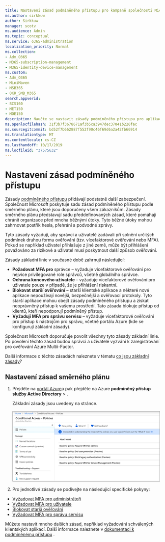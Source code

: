```yaml
---
title: Nastavení zásad podmíněného přístupu pro kampaně společnosti Microsoft 365
ms.author: sirkkuw
author: Sirkkuw
manager: scotv
ms.audience: Admin
ms.topic: conceptual
ms.service: o365-administration
localization_priority: Normal
ms.collection:
- Adm_O365
- M365-subscription-management
- M365-identity-device-management
ms.custom:
- Adm_O365
- MiniMaven
- MSB365
- OKR_SMB_M365
search.appverid:
- BCS160
- MET150
- MOE150
description: Naučte se nastavit zásady podmíněného přístupu pro aplikaci Microsoft 365 kampaněmi.
ms.openlocfilehash: 31f3b7f3678671af3b5ca3947dec37041b226fac
ms.sourcegitcommit: bd52f7b662887f552f90c46f69d6a2a42fb66914
ms.translationtype: MT
ms.contentlocale: cs-CZ
ms.lasthandoff: 10/17/2019
ms.locfileid: "37575632"
---
```

# <a name="set-up-conditional-access-policies"></a>Nastavení zásad podmíněného přístupu

Zásady [podmíněného přístupu](https://docs.microsoft.com/azure/active-directory/conditional-access/overview) přidávají podstatně další zabezpečení. Společnost Microsoft poskytuje sadu zásad podmíněného přístupu podle směrného plánu, které jsou doporučeny všem zákazníkům. Zásady směrného plánu představují sadu předdefinovaných zásad, které pomáhají chránit organizace před mnoha běžnými útoky. Tyto běžné útoky mohou zahrnovat postřik hesla, přehrání a podvodné zprávy.

Tyto zásady vyžadují, aby správci a uživatelé zadávali při splnění určitých podmínek druhou formu ověřování (tzv. vícefaktorové ověřování nebo MFA). Pokud se například uživatel přihlašuje z jiné země, může být přihlášení považováno za rizikové a uživatel musí poskytnout další způsob ověřování. 

Zásady základní linie v současné době zahrnují následující:
- **Požadovat MFA pro** správce – vyžaduje vícefaktorové ověřování pro nejvíce privilegované role správců, včetně globálního správce.
- **Ochrana koncového uživatele** – vyžaduje vícefaktorové ověřování pro uživatele pouze v případě, že je přihlášení riskantní. 
- **Blokovat starší ověřování** – starší klientské aplikace a některé nové aplikace nepoužívají novější, bezpečnější a ověřovací protokoly. Tyto starší aplikace mohou obejít zásady podmíněného přístupu a získat neoprávněný přístup k vašemu prostředí. Tato zásada blokuje přístup od klientů, kteří nepodporují podmíněný přístup. 
- **Vyžadují MFA pro správu servisu** – vyžaduje vícefaktorové ověřování pro přístup k nástrojům pro správu, včetně portálu Azure (kde se konfigurují základní zásady). 

Společnost Microsoft doporučuje povolit všechny tyto zásady základní linie. Po povolení těchto zásad budou správci a uživatelé vyzváni k zaregistrování pro ověřování Azure Multii-Factor.

Další informace o těchto zásadách naleznete v tématu [co jsou základní zásady](https://docs.microsoft.com/azure/active-directory/conditional-access/concept-baseline-protection)?


## <a name="set-up-baseline-policies"></a>Nastavení zásad směrného plánu

1. Přejděte na [portál Azure](https://portal.azure.com)a pak přejděte na Azure **podmíněný přístup** **služby Active Directory** \> .
    
    Základní zásady jsou uvedeny na stránce. <br/> <br/>
    ![Stránka se seznamem zásad základní úrovně pro podmíněný přístup.](media/baslinepolicies.png)
1. Pro jednotlivé zásady se podívejte na následující specifické pokyny:

  - [Vyžadovat MFA pro administrátoři](https://docs.microsoft.com/en-us/azure/active-directory/conditional-access/howto-baseline-protect-administrators)
- [Vyžadovat MFA pro uživatele](https://docs.microsoft.com/en-us/azure/active-directory/conditional-access/howto-baseline-protect-end-users)  
 - [Blokovat starší ověřování](https://docs.microsoft.com/en-us/azure/active-directory/conditional-access/howto-baseline-protect-legacy-auth)
  - [Vyžadovat MFA pro správu servisu](https://docs.microsoft.com/azure/active-directory/conditional-access/howto-baseline-protect-azure)

Můžete nastavit mnoho dalších zásad, například vyžadování schválených klientských aplikací. Další informace naleznete v [dokumentaci k podmíněnému přístupu](https://docs.microsoft.com/azure/active-directory/conditional-access/) .